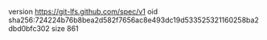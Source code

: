 version https://git-lfs.github.com/spec/v1
oid sha256:724224b76b8bea2d582f7656ac8e493dc19d533525321160258ba2dbd0bfc302
size 861
